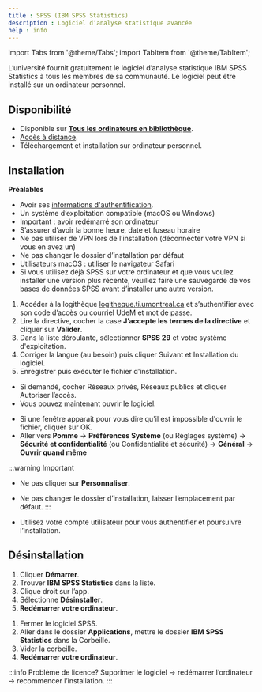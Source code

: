 ```yaml
---
title : SPSS (IBM SPSS Statistics)
description : Logiciel d’analyse statistique avancée
help : info
--- 
```


import Tabs from '@theme/Tabs';
import TabItem from '@theme/TabItem';

L’université fournit gratuitement le logiciel d’analyse statistique IBM SPSS Statistics à tous les membres de sa communauté. Le logiciel peut être installé sur un ordinateur personnel.

## Disponibilité

- Disponible sur [**Tous les ordinateurs en bibliothèque**](https://studio.bib.umontreal.ca/informatique/ordinateurs).
- [Accès à distance](../connexion-distance).
- Téléchargement et installation sur ordinateur personnel.

## Installation

**Préalables**
- Avoir ses [informations d'authentification](../authentification).
- Un système d’exploitation compatible (macOS ou Windows)
- Important : avoir redémarré son ordinateur
- S’assurer d’avoir la bonne heure, date et fuseau horaire
- Ne pas utiliser de VPN lors de l’installation (déconnecter votre VPN si vous en avez un)
- Ne pas changer le dossier d’installation par défaut
- Utilisateurs macOS : utiliser le navigateur Safari
- Si vous utilisez déjà SPSS sur votre ordinateur et que vous voulez installer une version plus récente, veuillez faire une sauvegarde de vos bases de données SPSS avant d’installer une autre version.

1. Accéder à la logithèque [logitheque.ti.umontreal.ca](https://logitheque.ti.umontreal.ca) et s’authentifier avec son code d’accès ou courriel UdeM et mot de passe.
2. Lire la directive, cocher la case **J’accepte les termes de la directive** et cliquer sur **Valider**.
3. Dans la liste déroulante, sélectionner **SPSS 29** et votre système d'exploitation.
4. Corriger la langue (au besoin) puis cliquer Suivant et Installation du logiciel.
5. Enregistrer puis exécuter le fichier d'installation.

<Tabs groupId="os-tabs">
      <TabItem value="windows" label="Windows">

- Si demandé, cocher Réseaux privés, Réseaux publics et cliquer Autoriser l’accès.
- Vous pouvez maintenant ouvrir le logiciel.

</TabItem>
<TabItem value="macos" label="macOS">

- Si une fenêtre apparait pour vous dire qu'il est impossible d'ouvrir le fichier, cliquer sur OK.
- Aller vers **Pomme** → **Préférences Système** (ou Réglages système) → **Sécurité et confidentialité** (ou Confidentialité et sécurité) → **Général** → **Ouvrir quand même**

:::warning Important
- Ne pas cliquer sur **Personnaliser**. 
- Ne pas changer le dossier d’installation, laisser l’emplacement par défaut.
:::

- Utilisez votre compte utilisateur pour vous authentifier et poursuivre l’installation.

</TabItem>
</Tabs>

## Désinstallation

<Tabs groupId="os-tabs">
      <TabItem value="windows" label="Windows">

1. Cliquer **Démarrer**.
2. Trouver **IBM SPSS Statistics** dans la liste.
3. Clique droit sur l’app.
4. Sélectionne **Désinstaller**.
5. **Redémarrer votre ordinateur**.

</TabItem>
<TabItem value="macos" label="macOS">

1. Fermer le logiciel SPSS.
2. Aller dans le dossier **Applications**, mettre le dossier **IBM SPSS Statistics** dans la Corbeille.
3. Vider la corbeille.
4. **Redémarrer votre ordinateur**.

</TabItem>
</Tabs>

:::info Problème de licence?
Supprimer le logiciel → redémarrer l’ordinateur → recommencer l’installation.
:::

